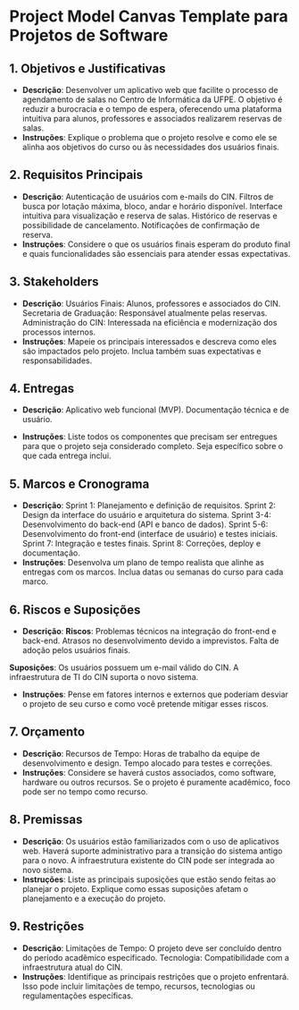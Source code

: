 
# Project Model Canvas Template para Projetos de Software

## 1. Objetivos e Justificativas
- **Descrição**: Desenvolver um aplicativo web que facilite o processo de agendamento de salas no Centro de Informática da UFPE. O objetivo é reduzir a burocracia e o tempo de espera, oferecendo uma plataforma intuitiva para alunos, professores e associados realizarem reservas de salas.
- **Instruções**: Explique o problema que o projeto resolve e como ele se alinha aos objetivos do curso ou às necessidades dos usuários finais.

## 2. Requisitos Principais
- **Descrição**: 
Autenticação de usuários com e-mails do CIN.
Filtros de busca por lotação máxima, bloco, andar e horário disponível.
Interface intuitiva para visualização e reserva de salas.
Histórico de reservas e possibilidade de cancelamento.
Notificações de confirmação de reserva.
- **Instruções**: Considere o que os usuários finais esperam do produto final e quais funcionalidades são essenciais para atender essas expectativas.

## 3. Stakeholders
- **Descrição**: 
Usuários Finais: Alunos, professores e associados do CIN.
Secretaria de Graduação: Responsável atualmente pelas reservas.
Administração do CIN: Interessada na eficiência e modernização dos processos internos.
- **Instruções**: Mapeie os principais interessados e descreva como eles são impactados pelo projeto. Inclua também suas expectativas e responsabilidades.

## 4. Entregas
- **Descrição**: 
Aplicativo web funcional (MVP).
Documentação técnica e de usuário.

- **Instruções**: Liste todos os componentes que precisam ser entregues para que o projeto seja considerado completo. Seja específico sobre o que cada entrega inclui.

## 5. Marcos e Cronograma
- **Descrição**: 
Sprint 1: Planejamento e definição de requisitos.
Sprint 2: Design da interface do usuário e arquitetura do sistema.
Sprint 3-4: Desenvolvimento do back-end (API e banco de dados).
Sprint 5-6: Desenvolvimento do front-end (interface de usuário) e testes iniciais.
Sprint 7: Integração e testes finais.
Sprint 8: Correções, deploy e documentação.
- **Instruções**: Desenvolva um plano de tempo realista que alinhe as entregas com os marcos. Inclua datas ou semanas do curso para cada marco.

## 6. Riscos e Suposições
- **Descrição**: 
**Riscos**:
Problemas técnicos na integração do front-end e back-end.
Atrasos no desenvolvimento devido a imprevistos.
Falta de adoção pelos usuários finais.

**Suposições**:
Os usuários possuem um e-mail válido do CIN.
A infraestrutura de TI do CIN suporta o novo sistema.

- **Instruções**: Pense em fatores internos e externos que poderiam desviar o projeto de seu curso e como você pretende mitigar esses riscos.

## 7. Orçamento
- **Descrição**: 
Recursos de Tempo:
Horas de trabalho da equipe de desenvolvimento e design.
Tempo alocado para testes e correções.
- **Instruções**: Considere se haverá custos associados, como software, hardware ou outros recursos. Se o projeto é puramente acadêmico, foco pode ser no tempo como recurso.

## 8. Premissas
- **Descrição**: 
Os usuários estão familiarizados com o uso de aplicativos web.
Haverá suporte administrativo para a transição do sistema antigo para o novo.
A infraestrutura existente do CIN pode ser integrada ao novo sistema.
- **Instruções**: Liste as principais suposições que estão sendo feitas ao planejar o projeto. Explique como essas suposições afetam o planejamento e a execução do projeto.

## 9. Restrições
- **Descrição**: 
Limitações de Tempo: O projeto deve ser concluído dentro do período acadêmico especificado.
Tecnologia: Compatibilidade com a infraestrutura atual do CIN.
- **Instruções**: Identifique as principais restrições que o projeto enfrentará. Isso pode incluir limitações de tempo, recursos, tecnologias ou regulamentações específicas.
